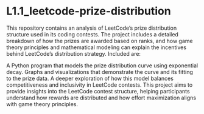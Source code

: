 # L1.1_leetcode-prize-distribution
This repository contains an analysis of LeetCode’s prize distribution structure used in its coding contests. The project includes a detailed breakdown of how the prizes are awarded based on ranks, and how game theory principles and mathematical modeling can explain the incentives behind LeetCode’s distribution strategy.
Included are:

A Python program that models the prize distribution curve using exponential decay.
Graphs and visualizations that demonstrate the curve and its fitting to the prize data.
A deeper exploration of how this model balances competitiveness and inclusivity in LeetCode contests.
This project aims to provide insights into the LeetCode contest structure, helping participants understand how rewards are distributed and how effort maximization aligns with game theory principles.
